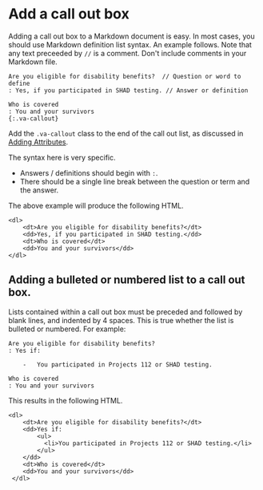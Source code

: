 # Add a call out box

Adding a call out box to a Markdown document is easy. In most cases, you should use Markdown definition list syntax. An example follows. Note that any text preceeded by `//` is a comment. Don't include comments in your Markdown file.

	Are you eligible for disability benefits?  // Question or word to define
	: Yes, if you participated in SHAD testing. // Answer or definition
	
	Who is covered
	: You and your survivors
	{:.va-callout}

Add the `.va-callout` class to the end of the call out list, as discussed in [Adding Attributes](AddingAttributes.md).

The syntax here is very specific.

- Answers / definitions should begin with `:`.
- There should be a single line break between the question or term and the answer.

The above example will produce the following HTML.

	<dl>
		<dt>Are you eligible for disability benefits?</dt>
		<dd>Yes, if you participated in SHAD testing.</dd>
		<dt>Who is covered</dt>
		<dd>You and your survivors</dd>
	</dl>

## Adding a bulleted or numbered list to a call out box.

Lists contained within a call out box must be preceded and followed by blank lines, and indented by 4 spaces. This is true whether the list is bulleted or numbered. For example:


    Are you eligible for disability benefits?
    : Yes if:

        -	You participated in Projects 112 or SHAD testing.
    
    Who is covered
    : You and your survivors

This results in the following HTML.

    <dl>
		<dt>Are you eligible for disability benefits?</dt>
		<dd>Yes if:
			<ul>
			  <li>You participated in Projects 112 or SHAD testing.</li>
			</ul>
		</dd>
		<dt>Who is covered</dt>
		<dd>You and your survivors</dd>
	 </dl>